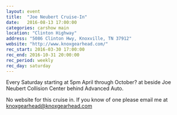 ```yaml
---
layout: event
title:  "Joe Neubert Cruise-In"
date:   2016-08-13 17:00:00
categories: carshow main
location: "Clinton Highway"
address: "5086 Clinton Hwy, Knoxville, TN 37912"
website: "http://www.knoxgearhead.com/"
rec_start: 2016-03-30 17:00:00
rec_end: 2016-10-31 20:00:00
rec_period: weekly
rec_day: saturday
---
```


Every Saturday starting at 5pm April through October? at beside Joe Neubert
Collision Center behind Advanced Auto. 

No website for this cruise in. If you know
of one please email me at knoxgearhead@knoxgearhead.com
